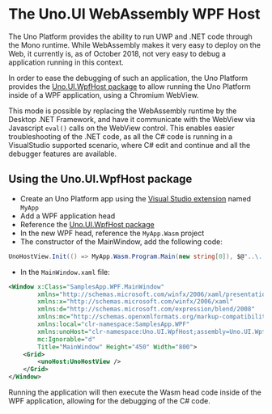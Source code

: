 # The Uno.UI WebAssembly WPF Host

The Uno Platform provides the ability to run UWP and .NET code through the Mono runtime. While WebAssembly makes it very easy to deploy on the Web, it currently is, as of October 2018, not very easy to debug a application running in this context.

In order to ease the debugging of such an application, the Uno Platform provides the [Uno.UI.WpfHost package](https://www.nuget.org/packages/Uno.UI.WpfHost) to allow running the Uno Platform inside of a WPF application, using a Chromium WebView.

This mode is possible by replacing the WebAssembly runtime by the Desktop .NET Framework, and have it communicate with the WebView via Javascript `eval()` calls on the WebView control. This enables easier troubleshooting of the .NET code, as all the C# code is running in a VisualStudio supported scenario, where C# edit and continue and all the debugger features are available.

## Using the Uno.UI.WpfHost package

- Create an Uno Platform app using the [Visual Studio extension](https://marketplace.visualstudio.com/items?itemName=nventivecorp.uno-platform-addin#overview) named `MyApp`
- Add a WPF application head
- Reference the [Uno.UI.WpfHost package](https://www.nuget.org/packages/Uno.UI.WpfHost)
- In the new WPF head, reference the `MyApp.Wasm` project
- The constructor of the MainWindow, add the following code:
```csharp
UnoHostView.Init(() => MyApp.Wasm.Program.Main(new string[0]), $@"..\..\..\..\MyApp.Wasm\bin\{configuration}\netstandard2.0\dist");
```

- In the `MainWindow.xaml` file:

```xml
<Window x:Class="SamplesApp.WPF.MainWindow"
        xmlns="http://schemas.microsoft.com/winfx/2006/xaml/presentation"
        xmlns:x="http://schemas.microsoft.com/winfx/2006/xaml"
        xmlns:d="http://schemas.microsoft.com/expression/blend/2008"
        xmlns:mc="http://schemas.openxmlformats.org/markup-compatibility/2006"
        xmlns:local="clr-namespace:SamplesApp.WPF"
		xmlns:unoHost="clr-namespace:Uno.UI.WpfHost;assembly=Uno.UI.WpfHost"
		mc:Ignorable="d"
        Title="MainWindow" Height="450" Width="800">
    <Grid>
        <unoHost:UnoHostView />
    </Grid>
</Window>
```

Running the application will then execute the Wasm head code inside of the WPF application, allowing for the debugging of the C# code.